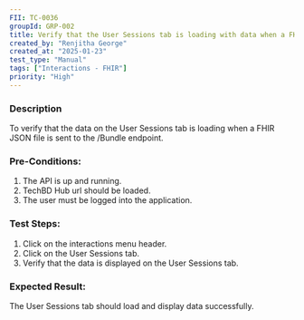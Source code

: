 ```yaml
---
FII: TC-0036
groupId: GRP-002
title: Verify that the User Sessions tab is loading with data when a FHIR JSON file is sent to the /Bundle endpoint
created_by: "Renjitha George"
created_at: "2025-01-23"
test_type: "Manual"
tags: ["Interactions - FHIR"]
priority: "High"
---
```


### Description

To verify that the data on the User Sessions tab is loading when a FHIR JSON
file is sent to the /Bundle endpoint.

### Pre-Conditions:

1. The API is up and running.
2. TechBD Hub url should be loaded.
3. The user must be logged into the application.

### Test Steps:

1. Click on the interactions menu header.
2. Click on the User Sessions tab.
3. Verify that the data is displayed on the User Sessions tab.

### Expected Result:

The User Sessions tab should load and display data successfully.
